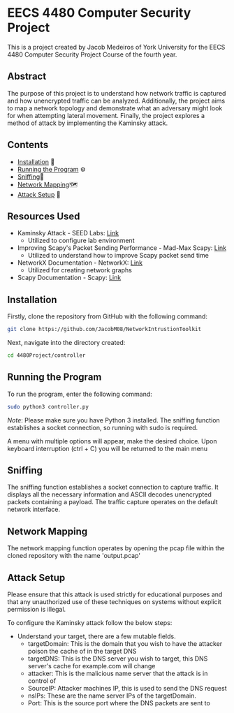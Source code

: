 # EECS 4480 Computer Security Project

   This is a project created by Jacob Medeiros of York University for the EECS 4480 Computer Security Project Course of the fourth year. 

## Abstract 
The purpose of this project is to understand how network traffic is captured and how unencrypted traffic can be analyzed. Additionally, the project aims to map a network topology and demonstrate what an adversary might look for when attempting lateral movement. Finally, the project explores a method of attack by implementing the Kaminsky attack.

## Contents
- [Installation](#installation) 🧰
- [Running the Program](#running-the-program) ⚙️
- [Sniffing](#sniffing)👃
- [Network Mapping](#network-mapping)🗺️
- [Attack Setup](#attack-setup) 🔧


## Resources Used

- Kaminsky Attack - SEED Labs: [Link](https://seedsecuritylabs.org/Labs_20.04/Networking/DNS/DNS_Remote/)
  - Utilized to configure lab environment
- Improving Scapy's Packet Sending Performance - Mad-Max Scapy: [Link](https://byt3bl33d3r.github.io/mad-max-scapy-improving-scapys-packet-sending-performance.html)
  - Utilized to understand how to improve Scapy packet send time
- NetworkX Documentation - NetworkX: [Link](https://networkx.org/documentation/stable/reference/introduction.html)
  - Utilized for creating network graphs
- Scapy Documentation - Scapy: [Link](https://scapy.readthedocs.io/en/latest/index.html)

## Installation 

Firstly, clone the repository from GitHub with the following command:
```bash
git clone https://github.com/JacobM08/NetworkIntrustionToolkit
```

Next, navigate into the directory created:
```bash
cd 4480Project/controller
```
## Running the Program 

To run the program, enter the following command:
```bash
sudo python3 controller.py
```
*Note*: Please make sure you have Python 3 installed. The sniffing function establishes a socket connection, so running with sudo is required.

A menu with multiple options will appear, make the desired choice. Upon keyboard interruption (ctrl + C) you will be returned to the main menu

## Sniffing 

The sniffing function establishes a socket connection to capture traffic. It displays all the necessary information and ASCII decodes unencrypted packets containing a payload. The traffic capture operates on the default network interface.

## Network Mapping 

The network mapping function operates by opening the pcap file within the cloned repository with the name 'output.pcap'

## Attack Setup 

Please ensure that this attack is used strictly for educational purposes and that any unauthorized use of these techniques on systems without explicit permission is illegal.

To configure the Kaminsky attack follow the below steps:

- Understand your target, there are a few mutable fields.
   - targetDomain: This is the domain that you wish to have the attacker poison the cache of in the target DNS
   - targetDNS: This is the DNS server you wish to target, this DNS server's cache for example.com will change
   - attacker: This is the malicious name server that the attack is in control of
   - SourceIP: Attacker machines IP, this is used to send the DNS request
   - nsIPs: These are the name server IPs of the targetDomain.
   - Port: This is the source port where the DNS packets are sent to
